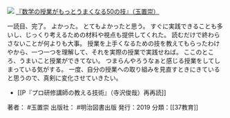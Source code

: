 [![](https://i.gyazo.com/278329c49a285b97b8f86aa79666b9e7.jpg)](https://amzn.to/3f3h5q9)
[『数学の授業がもっとうまくなる50の技』（玉置崇）](https://amzn.to/3f3h5q9)

一読目、完了。
よかった。
とてもよかったと思う。
すぐに実践できることも多いし、じっくり考えるための材料や視点も提供してくれた。
読むだけで終わらさないことが何よりも大事。
授業を上手くなるための技を教えてもらったわけやから、一つ一つを理解して、それを実際の授業で実践せねば。
ここのところ、うまいこと授業ができてない。
つまらんやろうなぁと感じる授業をしてしまっている気がする。
一度、自分の授業への取り組みを見直すときにきていると思うので、真剣に変化させていきたい。

- [[P『プロ研修講師の教える技術』（寺沢俊哉）再再読]]

著者： #玉置崇
出版社： #明治図書出版
発行：2019
分類：[[37教育]]